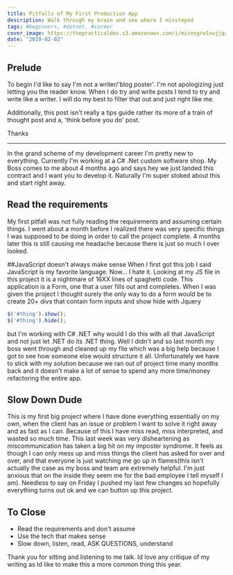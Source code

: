 ```yaml
---
title: Pitfalls of My First Production App
description: Walk through my brain and see where I missteped 
tags: #beginners, #dotnet, #career
cover_image: https://thepracticaldev.s3.amazonaws.com/i/micesgrw1swjjqaivdqw.jpeg
date: "2019-02-02"
---
```


## Prelude 
To begin I'd like to say I'm not a writer/'blog poster'. I'm not apologizing just letting you the reader know. When I do try and write posts I tend to try and write like a writer. I will do my best to filter that out and just right like me.

Additionally, this post isn't really a tips guide rather its more of a train of thought post and a, 'think before you do' post. 

Thanks

---
In the grand scheme of my development career I'm pretty new to everything. Currently I'm working at a C# .Net custom software shop. My Boss comes to me about 4 months ago and says hey we just landed this contract and I want you to develop it. Naturally I'm super stoked about this and start right away.

## Read the requirements
 My first pitfall was not fully reading the requirements and assuming certain things. I went about a month before I realized there was very specific things I was supposed to be doing in order to call the project complete. 4 months later this is still causing me headache because there is just so much I over looked.

##JavaScript doesn't always make sense
When I first got this job I said JavaScript is my favorite language. Now... I hate it. Looking at my JS file in this project it is a nightmare of 16XX lines of spaghetti code. This application is a Form, one that a user fills out and completes. When I was given the project I thought surely the only way to do a form would be to create 20+ divs that contain form inputs and show hide with Jquery
```javascript 
$('#thing').show(); 
$('#thing').hide();
``` 
but I'm working with C# .NET why would I do this with all that JavaScript and not just let .NET do its .NET thing. Well I didn't and so last month my boss went through and cleaned up my file which was a big help because I got to see how someone else would structure it all. Unfortunately we have to stick with my solution because we ran out of project time many months back and it doesn't make a lot of sense to spend any more time/money refactoring the entire app.

## Slow Down Dude
This is my first big project where I have done everything essentially on my own, when the client has an issue or problem I want to solve it right away and as fast as I can. Because of this I have miss read, miss interpreted, and wasted so much time. This last week was very disheartening as miscommunication has taken a big hit on my imposter syndrome. It feels as though I can only mess up and miss things the client has asked for over and over, and that everyone is just watching me go up in flames(this isn't actually the case as my boss and team are extremely helpful. I'm just anxious that on the inside they seem me for the bad employee I tell myself I am). Needless to say on Friday I pushed my last few changes so hopefully everything turns out ok and we can button up this project. 

## To Close
* Read the requirements and don't assume
* Use the tech that makes sense
* Slow down, listen, read, ASK QUESTIONS, understand

Thank you for sitting and listening to me talk. Id love any critique of my writing as Id like to make this a more common thing this year.

